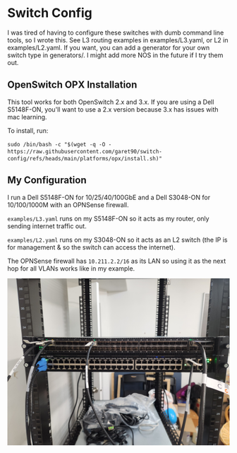 # Switch Config
I was tired of having to configure these switches with dumb command line tools, so I wrote this.
See L3 routing examples in examples/L3.yaml, or L2 in examples/L2.yaml.
If you want, you can add a generator for your own switch type in generators/.
I might add more NOS in the future if I try them out.

## OpenSwitch OPX Installation
This tool works for both OpenSwitch 2.x and 3.x.
If you are using a Dell S5148F-ON, you'll want to use a 2.x version because 3.x has issues with mac learning.

To install, run:
```
sudo /bin/bash -c "$(wget -q -O - https://raw.githubusercontent.com/garet90/switch-config/refs/heads/main/platforms/opx/install.sh)"
```

## My Configuration
I run a Dell S5148F-ON for 10/25/40/100GbE and a Dell S3048-ON for 10/100/1000M with an OPNSense firewall.

`examples/L3.yaml` runs on my S5148F-ON so it acts as my router, only sending internet traffic out.

`examples/L2.yaml` runs on my S3048-ON so it acts as an L2 switch (the IP is for management & so the switch can access the internet).

The OPNSense firewall has `10.211.2.2/16` as its LAN so using it as the next hop for all VLANs works like in my example.

![Picture of my setup](example.jpg)
